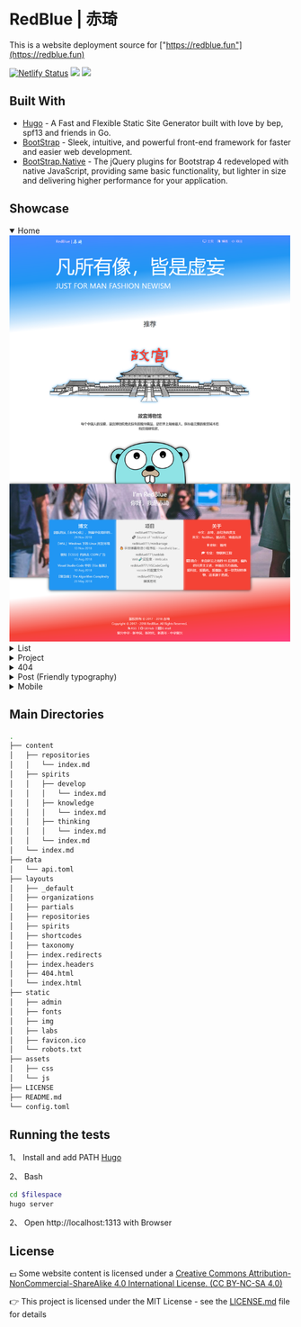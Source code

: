 # RedBlue | 赤琦

This is a website deployment source for ["https://redblue.fun"](https://redblue.fun)

[![Netlify Status](https://api.netlify.com/api/v1/badges/de542e77-8341-4aac-aeb0-f3b1ab0e4307/deploy-status)](https://app.netlify.com/sites/redblue/deploys)
![](https://img.shields.io/github/last-commit/redblue9771/redblue.svg)
![](https://img.shields.io/github/license/redblue9771/redblue.svg)

## Built With

* [Hugo](https://github.com/gohugoio/hugo) - A Fast and Flexible Static Site Generator built with love by bep, spf13 and friends in Go.
* [BootStrap](https://github.com/twbs/bootstrap) - Sleek, intuitive, and powerful front-end framework for faster and easier web development.
* [BootStrap.Native](https://github.com/thednp/bootstrap.native) - The jQuery plugins for Bootstrap 4 redeveloped with native JavaScript, providing same basic functionality, but lighter in size and delivering higher performance for your application.


## Showcase

<div>
    <details open>
        <summary>Home</summary>
        <img src="static/img/showcase(4).png" style="max-width:500px">
    </details>
    <details>
        <summary>List</summary>
        <img src="static/img/showcase(3).png" style="max-width:500px">
        <p><strong>↑ 此张截图有误，应该是两列式的时间轴 (：来自 Chrome 截图工具的错误……</strong></p>
    </details>
    <details>
        <summary>Project</summary>
        <img src="static/img/showcase(5).png" style="max-width:500px">
    </details>
    <details>
        <summary>404</summary>
        <img src="static/img/showcase(1).png" style="max-width:500px">
    </details>
    <details>
        <summary>Post (Friendly typography)</summary>
        <img src="static/img/showcase(5).png" style="max-width:500px">
    </details>
    <details>
        <summary>Mobile</summary>
        <img src="static/img/showcase(0).png" style="max-width:500px">
    </details>
</div>

## Main Directories

```bash
.
├── content
│   ├── repositories
│   │   └── index.md
│   ├── spirits
│   │   ├── develop
│   │   │   └── index.md
│   │   ├── knowledge
│   │   │   └── index.md
│   │   ├── thinking
│   │   │   └── index.md
│   │   └── index.md
│   └── index.md
├── data
│   └── api.toml
├── layouts
│   ├── _default
│   ├── organizations
│   ├── partials
│   ├── repositories
│   ├── spirits
│   ├── shortcodes
│   ├── taxonomy
│   ├── index.redirects
│   ├── index.headers
│   ├── 404.html
│   └── index.html
├── static
│   ├── admin
│   ├── fonts
│   ├── img
│   ├── labs
│   ├── favicon.ico
│   └── robots.txt
├── assets
│   ├── css
│   └── js
├── LICENSE
├── README.md
└── config.toml
```

## Running the tests

1、 Install and add PATH [Hugo](https://gohugo.io)

2、 Bash
```bash
cd $filespace
hugo server
```

2、 Open http://localhost:1313 with Browser

## License

💷 Some website content is licensed under a [Creative Commons Attribution-NonCommercial-ShareAlike 4.0 International License. (CC BY-NC-SA 4.0)](https://creativecommons.org/licenses/by-nc-sa/4.0/)

👉 This project is licensed under the MIT License - see the [LICENSE.md](LICENSE.md) file for details
